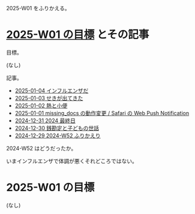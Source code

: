 2025-W01 をふりかえる。

# [2025-W01 の目標][2024-12-29] とその記事

目標。

(なし)

記事。

- [2025-01-04 インフルエンザだ][2025-01-04]
- [2025-01-03 せきが出てきた][2025-01-03]
- [2025-01-02 熱と小便][2025-01-02]
- [2025-01-01 missing_docs の動作変更 / Safari の Web Push Notification][2025-01-01]
- [2024-12-31 2024 最終日][2024-12-31]
- [2024-12-30 銭勘定と子どもの世話][2024-12-30]
- [2024-12-29 2024-W52 ふりかえり][2024-12-29]

2024-W52 はどうだったか。

いまインフルエンザで体調が悪くそれどころではない。

# 2025-W01 の目標

(なし)

[2024-12-29]: https://blog.bouzuya.net/2024/12/29/
[2024-12-30]: https://blog.bouzuya.net/2024/12/30/
[2024-12-31]: https://blog.bouzuya.net/2024/12/31/
[2025-01-01]: https://blog.bouzuya.net/2025/01/01/
[2025-01-02]: https://blog.bouzuya.net/2025/01/02/
[2025-01-03]: https://blog.bouzuya.net/2025/01/03/
[2025-01-04]: https://blog.bouzuya.net/2025/01/04/
